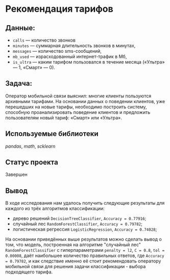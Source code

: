# Рекомендация тарифов

## Данные:

* `сalls` — количество звонков
* `minutes` — суммарная длительность звонков в минутах,
* `messages` — количество sms-сообщений,
* `mb_used` — израсходованный интернет-трафик в Мб,
* `is_ultra` — каким тарифом пользовался в течение месяца («Ультра» — 1, «Смарт» — 0).

## Задача:

Оператор мобильной связи выяснил: многие клиенты пользуются архивными тарифами. На основании данных о поведении клиентов, уже перешедших на новые тарифы, необходимо построить систему, способную проанализировать поведение клиентов и предложить пользователям новый тариф: «Смарт» или «Ультра».

## Используемые библиотеки
*pandas*, *math*, *scklearn*

## Статус проекта
Завершен

## Вывод
В ходе исследования нам удалось получить следующие результаты для каждого из трёх алгоритмов классификации:

  - дерево решений `DecisionTreeClassifier`, `Accuracy = 0.77916`;
  - случайный лес `RandomForestClassifier`, `Accuracy = 0.79782`;
  - логистическая регрессия `LogisticRegression`, `Accuracy = 0.74028`;
  
На основании приведённых выше результатов можно сделать вывод о том, что модель, построенная на алгоритме "случайный лес" `RandomForestClassifier` с гиперпараметрами `penalty = l2`, `C = 0.8`, `tol = 0.00008`, даёт наибольшее количество правильных ответов, где `Accuracy = 0.79782`, и как следствие именно её стоит рекомендовать оператору мобильной связи для решения задачи классификации - выбора подходящего тарифа.
